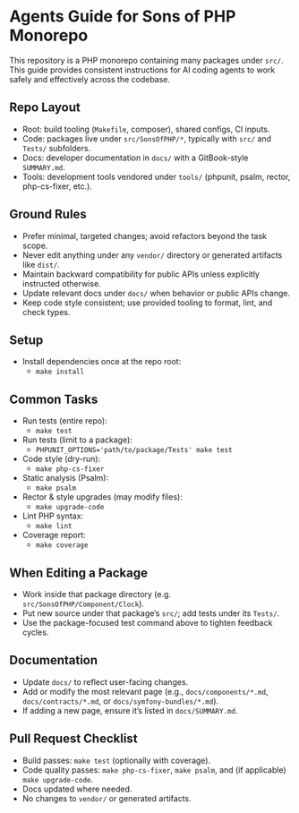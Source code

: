 # Agents Guide for Sons of PHP Monorepo

This repository is a PHP monorepo containing many packages under `src/`. This guide provides consistent instructions for AI coding agents to work safely and effectively across the codebase.

## Repo Layout

- Root: build tooling (`Makefile`, composer), shared configs, CI inputs.
- Code: packages live under `src/SonsOfPHP/*`, typically with `src/` and `Tests/` subfolders.
- Docs: developer documentation in `docs/` with a GitBook-style `SUMMARY.md`.
- Tools: development tools vendored under `tools/` (phpunit, psalm, rector, php-cs-fixer, etc.).

## Ground Rules

- Prefer minimal, targeted changes; avoid refactors beyond the task scope.
- Never edit anything under any `vendor/` directory or generated artifacts like `dist/`.
- Maintain backward compatibility for public APIs unless explicitly instructed otherwise.
- Update relevant docs under `docs/` when behavior or public APIs change.
- Keep code style consistent; use provided tooling to format, lint, and check types.

## Setup

- Install dependencies once at the repo root:
  - `make install`

## Common Tasks

- Run tests (entire repo):
  - `make test`
- Run tests (limit to a package):
  - `PHPUNIT_OPTIONS='path/to/package/Tests' make test`
- Code style (dry-run):
  - `make php-cs-fixer`
- Static analysis (Psalm):
  - `make psalm`
- Rector & style upgrades (may modify files):
  - `make upgrade-code`
- Lint PHP syntax:
  - `make lint`
- Coverage report:
  - `make coverage`

## When Editing a Package

- Work inside that package directory (e.g. `src/SonsOfPHP/Component/Clock`).
- Put new source under that package’s `src/`; add tests under its `Tests/`.
- Use the package-focused test command above to tighten feedback cycles.

## Documentation

- Update `docs/` to reflect user-facing changes.
- Add or modify the most relevant page (e.g., `docs/components/*.md`, `docs/contracts/*.md`, or `docs/symfony-bundles/*.md`).
- If adding a new page, ensure it’s listed in `docs/SUMMARY.md`.

## Pull Request Checklist

- Build passes: `make test` (optionally with coverage).
- Code quality passes: `make php-cs-fixer`, `make psalm`, and (if applicable) `make upgrade-code`.
- Docs updated where needed.
- No changes to `vendor/` or generated artifacts.

